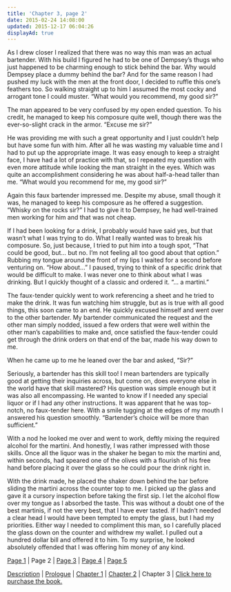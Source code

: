 ```yaml
---
title: 'Chapter 3, page 2'
date: 2015-02-24 14:08:00
updated: 2015-12-17 06:04:26
displayAd: true
---
```


As I drew closer I realized that there was no way this man was an actual bartender. With his build I figured he had to be one of Dempsey’s thugs who just happened to be charming enough to stick behind the bar. Why would Dempsey place a dummy behind the bar? And for the same reason I had pushed my luck with the men at the front door, I decided to ruffle this one’s feathers too. So walking straight up to him I assumed the most cocky and arrogant tone I could muster. “What would you recommend, my good sir?”

The man appeared to be very confused by my open ended question. To his credit, he managed to keep his composure quite well, though there was the ever-so-slight crack in the armor. “Excuse me sir?”

He was providing me with such a great opportunity and I just couldn’t help but have some fun with him. After all he was wasting my valuable time and I had to put up the appropriate image. It was easy enough to keep a straight face, I have had a lot of practice with that, so I repeated my question with even more attitude while looking the man straight in the eyes. Which was quite an accomplishment considering he was about half-a-head taller than me. “What would you recommend for me, my good sir?”

Again this faux bartender impressed me. Despite my abuse, small though it was, he managed to keep his composure as he offered a suggestion. “Whisky on the rocks sir?” I had to give it to Dempsey, he had well-trained men working for him and that was not cheap.

If I had been looking for a drink, I probably would have said yes, but that wasn’t what I was trying to do. What I really wanted was to break his composure. So, just because, I tried to put him into a tough spot, “That could be good, but&#8230; but no. I’m not feeling all too good about that option.” Rubbing my tongue around the front of my lips I waited for a second before venturing on. “How about&#8230;” I paused, trying to think of a specific drink that would be difficult to make. I was never one to think about what I was drinking. But I quickly thought of a classic and ordered it. “&#8230; a martini.”

The faux-tender quickly went to work referencing a sheet and he tried to make the drink. It was fun watching him struggle, but as is true with all good things, this soon came to an end. He quickly excused himself and went over to the other bartender. My bartender communicated the request and the other man simply nodded, issued a few orders that were well within the other man’s capabilities to make and, once satisfied the faux-tender could get through the drink orders on that end of the bar, made his way down to me.

When he came up to me he leaned over the bar and asked, “Sir?”

Seriously, a bartender has this skill too! I mean bartenders are typically good at getting their inquiries across, but come on, does everyone else in the world have that skill mastered? His question was simple enough but it was also all encompassing. He wanted to know if I needed any special liquor or if I had any other instructions. It was apparent that he was top-notch, no faux-tender here. With a smile tugging at the edges of my mouth I answered his question smoothly. “Bartender’s choice will be more than sufficient.”

With a nod he looked me over and went to work, deftly mixing the required alcohol for the martini. And honestly, I was rather impressed with those skills. Once all the liquor was in the shaker he began to mix the martini and, within seconds, had speared one of the olives with a flourish of his free hand before placing it over the glass so he could pour the drink right in.

With the drink made, he placed the shaker down behind the bar before sliding the martini across the counter top to me. I picked up the glass and gave it a cursory inspection before taking the first sip. I let the alcohol flow over my tongue as I absorbed the taste. This was without a doubt one of the best martinis, if not the very best, that I have ever tasted. If I hadn’t needed a clear head I would have been tempted to empty the glass, but I had my priorities. Either way I needed to compliment this man, so I carefully placed the glass down on the counter and withdrew my wallet. I pulled out a hundred dollar bill and offered it to him. To my surprise, he looked absolutely offended that I was offering him money of any kind.

[Page 1](/writing/forgers/dead-mans-hand/dmh-chapter-3) | Page 2 | [Page 3](/writing/forgers/dead-mans-hand/dmh-chapter-3/3) | [Page 4](/writing/forgers/dead-mans-hand/dmh-chapter-3/4) | [Page 5](/writing/forgers/dead-mans-hand/dmh-chapter-3/5)

[Description](/writing/forgers/dead-mans-hand) | [Prologue](/writing/forgers/dead-mans-hand/dmh-prologue) | [Chapter 1](/writing/forgers/dead-mans-hand/dmh-chapter-1) | [Chapter 2](/writing/forgers/dead-mans-hand/dmh-chapter-2) | Chapter 3 | [Click here to purchase the book.](https://www.amazon.com/gp/product/1520247427/ref=as_li_tl?ie=UTF8&camp=1789&creative=9325&creativeASIN=1520247427&linkCode=as2&tag=mysite009e-20&linkId=18504421d9a9d640ffdaaaedda9d249c)